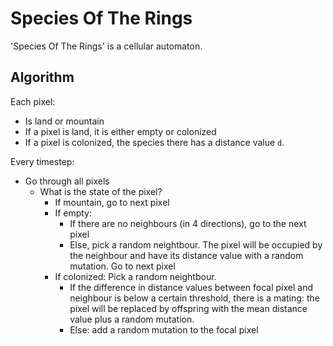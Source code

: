 # Species Of The Rings

'Species Of The Rings' is a cellular automaton.

## Algorithm

Each pixel:

 * Is land or mountain
 * If a pixel is land, it is either empty or colonized
 * If a pixel is colonized, the species there has a distance value `d`.

Every timestep:

 * Go through all pixels
   * What is the state of the pixel?
     * If mountain, go to next pixel
     * If empty: 
       * If there are no neighbours (in 4 directions), go to the next pixel
       * Else, pick a random neightbour. The pixel will be occupied by the neighbour and have its distance value with a random mutation. Go to next pixel
     * If colonized: Pick a random neightbour. 
       * If the difference in distance values between focal pixel and neighbour is below a certain threshold, there is a mating: the pixel will be replaced by offspring with the mean distance value plus a random mutation. 
       * Else: add a random mutation to the focal pixel
